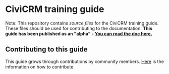 # CiviCRM training guide

Note: This repository contains _source files_ for the CiviCRM training guide. These files should be used for contributing to the documentation.  **This guide has been published as an "alpha" - [You can read the doc here.  
](https://docs.civicrm.org/training/en/stable/)**

## Contributing to this guide
This guide grows through contributions by community members. [Here](https://docs.civicrm.org/user/en/latest/the-civicrm-community/contributing-to-this-manual/) is the information on how to contribute.    
